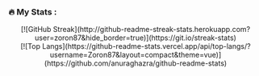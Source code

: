 ### :fire: My Stats :
<div align="center">[![GitHub Streak](http://github-readme-streak-stats.herokuapp.com?user=zoron87&hide_border=true)](https://git.io/streak-stats)
</br>
[![Top Langs](https://github-readme-stats.vercel.app/api/top-langs/?username=Zoron87&layout=compact&theme=vue)](https://github.com/anuraghazra/github-readme-stats)
</div>
